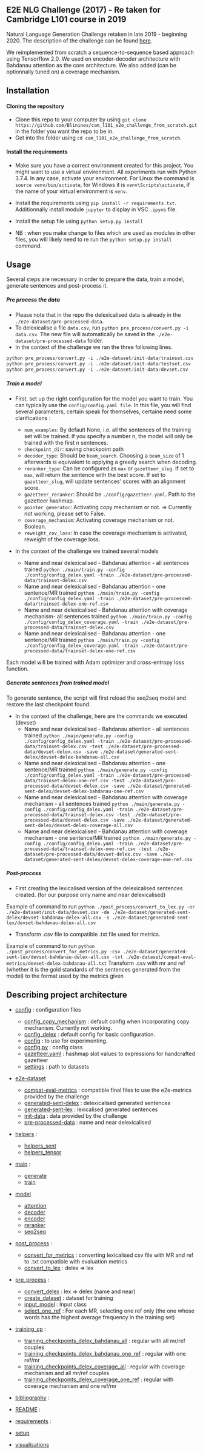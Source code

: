 E2E NLG Challenge (2017) - Re taken for Cambridge L101 course in 2019
-----------------------

Natural Language Generation Challenge retaken in late 2019 - beginning 2020. The description of the challenge can be found [here](http://www.macs.hw.ac.uk/InteractionLab/E2E/).

We reimplemented from scratch a sequence-to-sequence based approach using Tensorflow 2.0.
We used en encoder-decoder architecture with Bahdanau attention as the core architecture. We also added (can be optionnally tuned on) a coverage mechanism.


Installation
----------------------

#### Cloning the repository 

* Clone this repo to your computer by using `git clone https://github.com/Blinines/cam_l101_e2e_challenge_from_scratch.git` in the folder you want the repo to be in.
* Get into the folder using `cd cam_l101_e2e_challenge_from_scratch`.


#### Install the requirements

* Make sure you have a correct environment created for this project. You might want to use a virtual environment.  All experiments run with Python 3.7.4. In any case, activate your environment. For Linux the command is `source venv/bin/activate`, for Windows it is `venv\Scripts\activate`, if the name of your virtual environment is `venv`.
 
* Install the requirements using `pip install -r requirements.txt`. Additionnally install module `jupyter` to display in VSC `.ipynb` file.

* Install the setup file using `python setup.py install`

* NB : when you make change to files which are used as modules in other files, you will likely need to re run the `python setup.py install` command.

Usage
-----------------------

Several steps are necessary in order to prepare the data, train a model, generate sentences and post-process it.

##### Pre process the data
* Please note that in the repo the delexicalised data is already in the `./e2e-dataset/pre-processed-data`.
* To delexicalise a file `data.csv`, run `python pre_process/convert.py -i data.csv`. The new file will automatically be saved in the `./e2e-dataset/pre-processed-data` folder.
* In the context of the challenge we ran the three following lines.

```python
python pre_process/convert.py -i ./e2e-dataset/init-data/trainset.csv
python pre_process/convert.py -i ./e2e-dataset/init-data/testset.csv
python pre_process/convert.py -i ./e2e-dataset/init-data/devset.csv
```

##### Train a model
* First, set up the right configuration for the model you want to train. You can typically use the `config/config.yaml file`. In this file, you will find several parameters, certain speak for themselves, certaine need some clarifications :
    * `num_examples`: By default None, i.e. all the sentences of the training set will be trained. If you specify a number n, the model will only be trained with the first n sentences.
    * `checkpoint_dir`: saving checkpoint path 
    * `decoder_type`: Should be `beam_search`. Choosing a `beam_size` of 1 afterwards is equivalent to applying a greedy search when decoding.
    * `reranker_type`: Can be configured as `max` or `gazetteer_slug`. If set to `max`, will return the sentence with the best score. If set to `gazetteer_slug`, will update sentences' scores with an alignment score. 
    * `gazetteer_reranker`: Should be `./config/gazetteer.yaml`. Path to the gazetteer hashmap.
    * `pointer_generator`: Activating copy mechanism or not. => Currently not working, please set to False.
    * `coverage_mechanism`: Activating coverage mechanism or not. Boolean.
    * `reweight_cov_loss`: In case the coverage mechanism is activated, reweight of the coverage loss.


* In the context of the challenge we trained several models
    * Name and near delexicalised - Bahdanau attention - all sentences trained
`python ./main/train.py -config ./config/config_delex.yaml -train ./e2e-dataset/pre-processed-data/trainset-delex.csv`
    * Name and near delexicalised - Bahdanau attention - one sentence/MR trained
`python ./main/train.py -config ./config/config_delex.yaml -train ./e2e-dataset/pre-processed-data/trainset-delex-one-ref.csv`
    * Name and near delexicalised - Bahdanau attention with coverage mechanism- all sentences trained
`python ./main/train.py -config ./config/config_delex_coverage.yaml -train ./e2e-dataset/pre-processed-data/trainset-delex.csv`
    * Name and near delexicalised - Bahdanau attention - one sentence/MR trained
`python ./main/train.py -config ./config/config_delex_coverage.yaml -train ./e2e-dataset/pre-processed-data/trainset-delex-one-ref.csv`

Each model will be trained with Adam optimizer and cross-entropy loss function.


##### Generate sentences from trained model
To generate sentence, the script will first reload the seq2seq model and restore the last checkpoint found.

* In the context of the challenge, here are the commands we executed (devset)
    * Name and near delexicalised - Bahdanau attention - all sentences trained
    `python ./main/generate.py -config ./config/config_delex.yaml -train ./e2e-dataset/pre-processed-data/trainset-delex.csv -test ./e2e-dataset/pre-processed-data/devset-delex.csv -save ./e2e-dataset/generated-sent-delex/devset-delex-bahdanau-all.csv`
    * Name and near delexicalised - Bahdanau attention - one sentence/MR trained
    `python ./main/generate.py -config ./config/config_delex.yaml -train ./e2e-dataset/pre-processed-data/trainset-delex-one-ref.csv -test ./e2e-dataset/pre-processed-data/devset-delex.csv -save ./e2e-dataset/generated-sent-delex/devset-delex-bahdanau-one-ref.csv`
    * Name and near delexicalised - Bahdanau attention with coverage mechanism - all sentences trained
    `python ./main/generate.py -config ./config/config_delex.yaml -train ./e2e-dataset/pre-processed-data/trainset-delex.csv -test ./e2e-dataset/pre-processed-data/devset-delex.csv -save ./e2e-dataset/generated-sent-delex/devset-delex-coverage-all.csv`
    * Name and near delexicalised - Bahdanau attention with coverage mechanism - one sentence/MR trained
    `python ./main/generate.py -config ./config/config_delex.yaml -train ./e2e-dataset/pre-processed-data/trainset-delex-one-ref.csv -test ./e2e-dataset/pre-processed-data/devset-delex.csv -save ./e2e-dataset/generated-sent-delex/devset-delex-coverage-one-ref.csv`


##### Post-process
* First creating the lexicalised version of the delexicalised sentences created. (for our purpose only name and near delexicalised)

Example of command to run
`python ./post_process/convert_to_lex.py -or ./e2e-dataset/init-data/devset.csv -de ./e2e-dataset/generated-sent-delex/devset-bahdanau-delex-all.csv -s ./e2e-dataset/generated-sent-lex/devset-bahdanau-delex-all.csv`

* Transform .csv file to compatible .txt file used for metrics.

Example of command to run
`python ./post_process/convert_for_metrics.py -csv ./e2e-dataset/generated-sent-lex/devset-bahdanau-delex-all.csv -txt ./e2e-dataset/compat-eval-metrics/devset-delex-bahdanau-all.txt`
Transform .csv with mr and ref (whether it is the gold standards of the sentences generated from the model) to the format used by the metrics given

Describing project architecture
----------------------------------

* [config](./config)  : configuration files  
    * [config_copy_mechanism](./config/config_copy_mechanism.yaml) : default config when incorporating copy mechanism. Currently not working.
    * [config_delex](./config/config_delex.yaml) : default config for basic configuration. 
    * [config](./config/config.yaml) : to use for experimenting. 
    * [config.py](./config/config.py) : config class
    * [gazetteer.yaml](./config/gazetteer.yaml) : hashmap slot values to expressions for handcrafted gazetteer
    * [settings](./config/setting.py) : path to datasets

* [e2e-dataset](./e2e-dataset) 
    * [compat-eval-metrics](./e2e-dataset/compat-eval-metrics) : compatible final files to use the e2e-metrics provided by the challenge
    * [generated-sent-delex](./e2e-dataset/generated-sent-delex) : delexicalised generated sentences
    * [generated-sent-lex](./e2e-dataset/generated-sent-lex) : lexicalised generated sentences
    * [init-data](./e2e-dataset/init-data) : data provided by the challenge
    * [pre-processed-data](./e2e-dataset/[pre-processed-data) : name and near delexicalised


* [helpers](./helpers)  : 
    * [helpers_sent](./helpers/helpers_sent.py)  
    * [helpers_tensor](./helpers/helpers_tensor.py)   

* [main](./main) : 
    * [generate](./generate.py) 
    * [train](./train.py) 

* [model](./model) 
    * [attention](./model/attention.py) 
    * [decoder](./model/decoder.py) 
    * [encoder](./model/encoder.py) 
    * [reranker](./model/reranker.py)   
    * [seq2seq](./model/seq2seq.py) 

* [post_process](./post_process) : 
    * [convert_for_metrics](./post_process/convert_for_metrics.py) : converting lexicalised csv file with MR and ref to .txt compatible with evaluation metrics
    * [convert_to_lex](./post_process/convert_to_lex.py) : delex => lex

* [pre_process](./pre_process) : 
    * [convert_delex](./pre_process/convert_delex.py) : lex => delex (name and near)
    * [create_dataset](./pre_process/create_dataset) : dataset for training
    * [input_model](./pre_process/input_model.py) : Input class 
    * [select_one_ref](./pre_process/select_one_ref.py) : For each MR, selecting one ref only (the one whose words has the highest average frequency in the training set)

* [training_cp](./training_cp) : 
    * [training_checkpoints_delex_bahdanau_all](./training_cp/training_checkpoints_delex_bahdanau_all) : regular with all mr/ref couples
    * [training_checkpoints_delex_bahdanau_one_ref](./training_cp/training_checkpoints_delex_bahdanau_one_ref) : regular with one ref/mr
    * [training_checkpoints_delex_coverage_all](./training_checkpoints_delex_coverage_all) : regular with coverage mechanism and all mr/ref couples
    * [training_checkpoints_delex_coverage_one_ref](./training_cp/training_checkpoints_delex_coverage_one_ref) : regular with coverage mechanism and one ref/mr

* [bibliography](./bibliography.bib) : 
* [README](./README.md) : 
* [requirements](./requirements.txt) : 
* [setup](./setup.py)
* [visualisations](./visualisations.ipynb)

